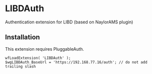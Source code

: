 # LIBDAuth
Authentication extension for LIBD (based on NaylorAMS plugin)

## Installation
This extension requires PluggableAuth.

```
wfLoadExtension( 'LIBDAuth' );
$wgLIBDAuth_BaseUrl = 'https://192.168.77.16/auth'; // do not add trailing slash
```

